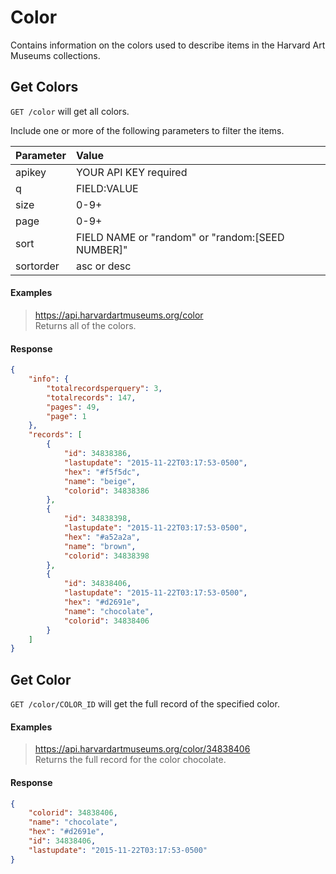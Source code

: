 # Color

Contains information on the colors used to describe items in the Harvard Art Museums collections.

## Get Colors

`GET /color` will get all colors.

Include one or more of the following parameters to filter the items.

| Parameter | Value |
| :--------- | :----- |
| apikey | YOUR API KEY required |
| q | FIELD:VALUE |
| size | 0-9+ |
| page | 0-9+ |
| sort | FIELD NAME or "random" or "random:[SEED NUMBER]" |
| sortorder | asc or desc |

#### Examples

> https://api.harvardartmuseums.org/color  
> Returns all of the colors. 

#### Response

```json
{
    "info": {
        "totalrecordsperquery": 3,
        "totalrecords": 147,
        "pages": 49,
        "page": 1
    },
    "records": [
        {
            "id": 34838386,
            "lastupdate": "2015-11-22T03:17:53-0500",
            "hex": "#f5f5dc",
            "name": "beige",
            "colorid": 34838386
        },
        {
            "id": 34838398,
            "lastupdate": "2015-11-22T03:17:53-0500",
            "hex": "#a52a2a",
            "name": "brown",
            "colorid": 34838398
        },
        {
            "id": 34838406,
            "lastupdate": "2015-11-22T03:17:53-0500",
            "hex": "#d2691e",
            "name": "chocolate",
            "colorid": 34838406
        }
    ]
}
```

## Get Color

`GET /color/COLOR_ID` will get the full record of the specified color.

#### Examples

> https://api.harvardartmuseums.org/color/34838406  
> Returns the full record for the color chocolate.  

#### Response

```json
{
    "colorid": 34838406,
    "name": "chocolate",
    "hex": "#d2691e",
    "id": 34838406,
    "lastupdate": "2015-11-22T03:17:53-0500"
}
```